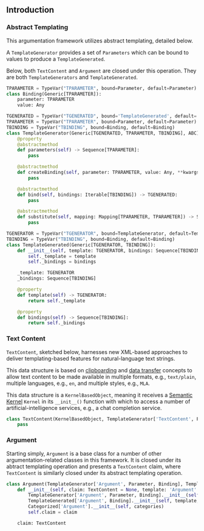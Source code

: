 ## Introduction

### Abstract Templating

This argumentation framework utilizes abstract templating, detailed below.

A `TemplateGenerator` provides a set of `Parameters` which can be bound to values to produce a `TemplateGenerated`.

Below, both `TextContent` and `Argument` are closed under this operation. They are both `TemplateGenerators` and `TemplateGenerated`.

```python
TPARAMETER = TypeVar("TPARAMETER", bound=Parameter, default=Parameter)
class Binding(Generic[TPARAMETER]):
    parameter: TPARAMETER
    value: Any

TGENERATED = TypeVar("TGENERATED", bound='TemplateGenerated', default='TemplateGenerated')
TPARAMETER = TypeVar("TPARAMETER", bound=Parameter, default=Parameter)
TBINDING = TypeVar("TBINDING", bound=Binding, default=Binding)
class TemplateGenerator(Generic[TGENERATED, TPARAMETER, TBINDING], ABC):
    @property
    @abstractmethod
    def parameters(self) -> Sequence[TPARAMETER]:
        pass

    @abstractmethod
    def createBinding(self, parameter: TPARAMETER, value: Any, **kwargs: Any) -> TBINDING:
        pass

    @abstractmethod
    def bind(self, bindings: Iterable[TBINDING]) -> TGENERATED:
        pass

    @abstractmethod
    def substitute(self, mapping: Mapping[TPARAMETER, TPARAMETER]) -> Self:
        pass

TGENERATOR = TypeVar("TGENERATOR", bound=TemplateGenerator, default=TemplateGenerator)
TBINDING = TypeVar("TBINDING", bound=Binding, default=Binding)
class TemplateGenerated(Generic[TGENERATOR, TBINDING]):
    def __init__(self, template: TGENERATOR, bindings: Sequence[TBINDING]):
        self._template = template
        self._bindings = bindings

    _template: TGENERATOR
    _bindings: Sequence[TBINDING]

    @property
    def template(self) -> TGENERATOR:
        return self._template

    @property
    def bindings(self) -> Sequence[TBINDING]:
        return self._bindings
```

### Text Content
`TextContent`, sketched below, harnesses new XML-based approaches to deliver templating-based features for natural-language text strings.

This data structure is based on [clipboarding](https://www.w3.org/TR/clipboard-apis/) and [data transfer](https://html.spec.whatwg.org/multipage/dnd.html#the-datatransfer-interface) concepts to allow text content to be made available in multiple formats, e.g., `text/plain`, multiple languages, e.g., `en`, and multiple styles, e.g., `MLA`.

This data structure is a `KernelBasedObject`, meaning it receives a [Semantic Kernel](https://github.com/microsoft/semantic-kernel) `Kernel` in its `__init__()` function with which to access a number of artificial-intelligence services, e.g., a chat completion service.

```python
class TextContent(KernelBasedObject, TemplateGenerator['TextContent', Parameter, Binding], TemplateGenerated['TextContent', Binding]):
    pass
```

### Argument
Starting simply, `Argument` is a base class for a number of other argumentation-related classes in this framework. It is closed under its abtract templating operation and presents a `TextContent` claim, where `TextContent` is similarly closed under its abstract templating operation.
```python
class Argument(TemplateGenerator['Argument', Parameter, Binding], TemplateGenerated['Argument', Binding], Categorized['Argument']):
    def __init__(self, claim: TextContent = None, template: 'Argument' = None, bindings: Sequence[Binding] = None, categories: Iterable['Category'['Argument']] = None):
        TemplateGenerator['Argument', Parameter, Binding].__init__(self)
        TemplateGenerated['Argument', Binding].__init__(self, template, bindings)
        Categorized['Argument'].__init__(self, categories)
        self.claim = claim

    claim: TextContent
```
